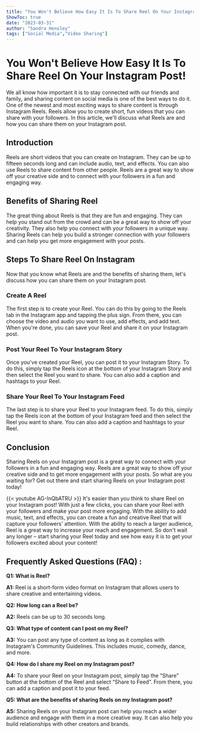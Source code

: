 ```yaml
---
title: "You Won't Believe How Easy It Is To Share Reel On Your Instagram Post!"
ShowToc: true 
date: "2023-03-31"
author: "Sandra Hensley" 
tags: ["Social Media","Video Sharing"]
---
```

# You Won't Believe How Easy It Is To Share Reel On Your Instagram Post!
We all know how important it is to stay connected with our friends and family, and sharing content on social media is one of the best ways to do it. One of the newest and most exciting ways to share content is through Instagram Reels. Reels allow you to create short, fun videos that you can share with your followers. In this article, we'll discuss what Reels are and how you can share them on your Instagram post.

## Introduction
Reels are short videos that you can create on Instagram. They can be up to fifteen seconds long and can include audio, text, and effects. You can also use Reels to share content from other people. Reels are a great way to show off your creative side and to connect with your followers in a fun and engaging way.

## Benefits of Sharing Reel
The great thing about Reels is that they are fun and engaging. They can help you stand out from the crowd and can be a great way to show off your creativity. They also help you connect with your followers in a unique way. Sharing Reels can help you build a stronger connection with your followers and can help you get more engagement with your posts.

## Steps To Share Reel On Instagram
Now that you know what Reels are and the benefits of sharing them, let's discuss how you can share them on your Instagram post. 

### Create A Reel 
The first step is to create your Reel. You can do this by going to the Reels tab in the Instagram app and tapping the plus sign. From there, you can choose the video and audio you want to use, add effects, and add text. When you're done, you can save your Reel and share it on your Instagram post.

### Post Your Reel To Your Instagram Story
Once you've created your Reel, you can post it to your Instagram Story. To do this, simply tap the Reels icon at the bottom of your Instagram Story and then select the Reel you want to share. You can also add a caption and hashtags to your Reel.

### Share Your Reel To Your Instagram Feed
The last step is to share your Reel to your Instagram feed. To do this, simply tap the Reels icon at the bottom of your Instagram feed and then select the Reel you want to share. You can also add a caption and hashtags to your Reel.

## Conclusion
Sharing Reels on your Instagram post is a great way to connect with your followers in a fun and engaging way. Reels are a great way to show off your creative side and to get more engagement with your posts. So what are you waiting for? Get out there and start sharing Reels on your Instagram post today!

{{< youtube AG-InQbATRU >}} 
It's easier than you think to share Reel on your Instagram post! With just a few clicks, you can share your Reel with your followers and make your post more engaging. With the ability to add music, text, and effects, you can create a fun and creative Reel that will capture your followers' attention. With the ability to reach a larger audience, Reel is a great way to increase your reach and engagement. So don't wait any longer – start sharing your Reel today and see how easy it is to get your followers excited about your content!

## Frequently Asked Questions (FAQ) :
**Q1: What is Reel?**

**A1:** Reel is a short-form video format on Instagram that allows users to share creative and entertaining videos.

**Q2: How long can a Reel be?**

**A2:** Reels can be up to 30 seconds long.

**Q3: What type of content can I post on my Reel?**

**A3:** You can post any type of content as long as it complies with Instagram's Community Guidelines. This includes music, comedy, dance, and more.

**Q4: How do I share my Reel on my Instagram post?**

**A4:** To share your Reel on your Instagram post, simply tap the “Share” button at the bottom of the Reel and select “Share to Feed”. From there, you can add a caption and post it to your feed.

**Q5: What are the benefits of sharing Reels on my Instagram post?**

**A5:** Sharing Reels on your Instagram post can help you reach a wider audience and engage with them in a more creative way. It can also help you build relationships with other creators and brands.


